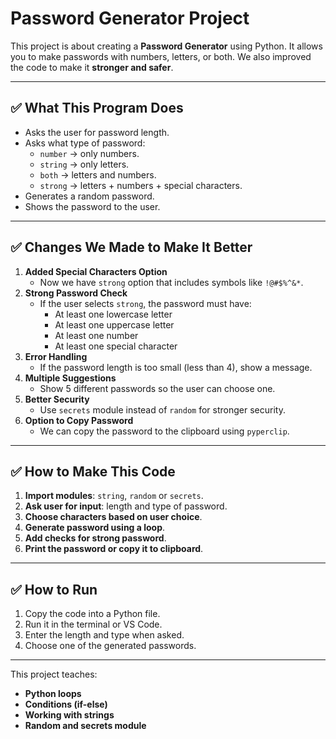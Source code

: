 # Password Generator Project

This project is about creating a **Password Generator** using Python. It allows you to make passwords with numbers, letters, or both. We also improved the code to make it **stronger and safer**.

---

## ✅ What This Program Does
- Asks the user for password length.
- Asks what type of password:
  - `number` → only numbers.
  - `string` → only letters.
  - `both` → letters and numbers.
  - `strong` → letters + numbers + special characters.
- Generates a random password.
- Shows the password to the user.

---

## ✅ Changes We Made to Make It Better
1. **Added Special Characters Option**
   - Now we have `strong` option that includes symbols like `!@#$%^&*`.
2. **Strong Password Check**
   - If the user selects `strong`, the password must have:
     - At least one lowercase letter
     - At least one uppercase letter
     - At least one number
     - At least one special character
3. **Error Handling**
   - If the password length is too small (less than 4), show a message.
4. **Multiple Suggestions**
   - Show 5 different passwords so the user can choose one.
5. **Better Security**
   - Use `secrets` module instead of `random` for stronger security.
6. **Option to Copy Password**
   - We can copy the password to the clipboard using `pyperclip`.

---

## ✅ How to Make This Code
1. **Import modules**: `string`, `random` or `secrets`.
2. **Ask user for input**: length and type of password.
3. **Choose characters based on user choice**.
4. **Generate password using a loop**.
5. **Add checks for strong password**.
6. **Print the password or copy it to clipboard**.

---

## ✅ How to Run
1. Copy the code into a Python file.
2. Run it in the terminal or VS Code.
3. Enter the length and type when asked.
4. Choose one of the generated passwords.

---

This project teaches:
- **Python loops**
- **Conditions (if-else)**
- **Working with strings**
- **Random and secrets module**